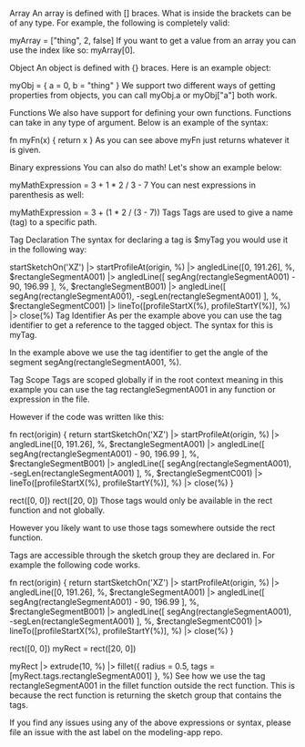Array
An array is defined with [] braces. What is inside the brackets can be of any type. For example, the following is completely valid:


myArray = ["thing", 2, false]
If you want to get a value from an array you can use the index like so: myArray[0].

Object
An object is defined with {} braces. Here is an example object:


myObj = { a = 0, b = "thing" }
We support two different ways of getting properties from objects, you can call myObj.a or myObj["a"] both work.

Functions
We also have support for defining your own functions. Functions can take in any type of argument. Below is an example of the syntax:


fn myFn(x) {
  return x
}
As you can see above myFn just returns whatever it is given.

Binary expressions
You can also do math! Let's show an example below:


myMathExpression = 3 + 1 * 2 / 3 - 7
You can nest expressions in parenthesis as well:


myMathExpression = 3 + (1 * 2 / (3 - 7))
Tags
Tags are used to give a name (tag) to a specific path.

Tag Declaration
The syntax for declaring a tag is $myTag you would use it in the following way:


startSketchOn('XZ')
  |> startProfileAt(origin, %)
  |> angledLine([0, 191.26], %, $rectangleSegmentA001)
  |> angledLine([
       segAng(rectangleSegmentA001) - 90,
       196.99
     ], %, $rectangleSegmentB001)
  |> angledLine([
       segAng(rectangleSegmentA001),
       -segLen(rectangleSegmentA001)
     ], %, $rectangleSegmentC001)
  |> lineTo([profileStartX(%), profileStartY(%)], %)
  |> close(%)
Tag Identifier
As per the example above you can use the tag identifier to get a reference to the tagged object. The syntax for this is myTag.

In the example above we use the tag identifier to get the angle of the segment segAng(rectangleSegmentA001, %).

Tag Scope
Tags are scoped globally if in the root context meaning in this example you can use the tag rectangleSegmentA001 in any function or expression in the file.

However if the code was written like this:


fn rect(origin) {
  return startSketchOn('XZ')
    |> startProfileAt(origin, %)
    |> angledLine([0, 191.26], %, $rectangleSegmentA001)
    |> angledLine([
         segAng(rectangleSegmentA001) - 90,
         196.99
       ], %, $rectangleSegmentB001)
    |> angledLine([
         segAng(rectangleSegmentA001),
         -segLen(rectangleSegmentA001)
       ], %, $rectangleSegmentC001)
    |> lineTo([profileStartX(%), profileStartY(%)], %)
    |> close(%)
}

rect([0, 0])
rect([20, 0])
Those tags would only be available in the rect function and not globally.

However you likely want to use those tags somewhere outside the rect function.

Tags are accessible through the sketch group they are declared in. For example the following code works.


fn rect(origin) {
  return startSketchOn('XZ')
    |> startProfileAt(origin, %)
    |> angledLine([0, 191.26], %, $rectangleSegmentA001)
    |> angledLine([
         segAng(rectangleSegmentA001) - 90,
         196.99
       ], %, $rectangleSegmentB001)
    |> angledLine([
         segAng(rectangleSegmentA001),
         -segLen(rectangleSegmentA001)
       ], %, $rectangleSegmentC001)
    |> lineTo([profileStartX(%), profileStartY(%)], %)
    |> close(%)
}

rect([0, 0])
myRect = rect([20, 0])

myRect
  |> extrude(10, %)
  |> fillet({
       radius = 0.5,
       tags = [myRect.tags.rectangleSegmentA001]
     }, %)
See how we use the tag rectangleSegmentA001 in the fillet function outside the rect function. This is because the rect function is returning the sketch group that contains the tags.

If you find any issues using any of the above expressions or syntax, please file an issue with the ast label on the modeling-app repo.